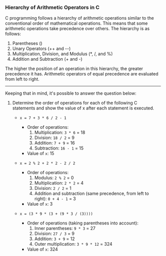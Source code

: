 ### Hierarchy of Arithmetic Operators in C

C programming follows a hierarchy of arithmetic operations similar to the conventional order of mathematical operations. This means that some arithmetic operations take precedence over others. The hierarchy is as follows:

1. Parentheses ()
2. Unary Operators (++ and --)
3. Multiplication, Division, and Modulus (*, /, and %)
4. Addition and Subtraction (+ and -)

The higher the position of an operation in this hierarchy, the greater precedence it has. Arithmetic operators of equal precedence are evaluated from left to right. 

---

Keeping that in mind, it's possible to answer the question below:

1. Determine the order of operations for each of the following C statements and show the value of x after each statement is executed.

   - `x = 7 + 3 * 6 / 2 - 1`
     - Order of operations:
       1. Multiplication: `3 * 6` = 18
       2. Division: `18 / 2` = 9
       3. Addition: `7 + 9` = 16
       4. Subtraction: `16 - 1` = 15
     - Value of `x`: 15

   - `x = 2 % 2 + 2 * 2 - 2 / 2`
     - Order of operations:
       1. Modulus: `2 % 2` = 0
       2. Multiplication: `2 * 2` = 4
       3. Division: `2 / 2` = 1
       4. Addition and subtraction (same precedence, from left to right): `0 + 4 - 1` = 3
     - Value of `x`: 3

   - `x = (3 * 9 * (3 + (9 * 3 / (3))))`
     - Order of operations (taking parentheses into account):
       1. Inner parentheses: `9 * 3` = 27
       2. Division: `27 / 3` = 9
       3. Addition: `3 + 9` = 12
       4. Outer multiplication: `3 * 9 * 12` = 324
     - Value of `x`: 324